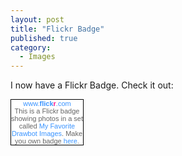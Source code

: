 ```yaml
---
layout: post
title: "Flickr Badge"
published: true
category:
  - Images
---
```

I now have a Flickr Badge. Check it out:

<!-- Start of Flickr Badge -->
<style type="text/css">
.zg_div {margin:0px 5px 5px 0px; width:117px;}
.zg_div_inner {border: solid 1px #000000; background-color:#ffffff;  color:#666666; text-align:center; font-family:arial, helvetica; font-size:11px;}
.zg_div a, .zg_div a:hover, .zg_div a:visited {color:#3993ff; background:inherit !important; text-decoration:none !important;}
</style>
<script type="text/javascript">
zg_insert_badge = function() {
var zg_bg_color = 'ffffff';
var zgi_url = 'http://www.flickr.com/apps/badge/badge_iframe.gne?zg_bg_color='+zg_bg_color+'&zg_person_id=96171112%40N00&zg_set_id=302650&zg_context=in%2Fset-302650%2F';
document.write('<iframe style="background-color:#'+zg_bg_color+'; border-color:#'+zg_bg_color+'; border:none;" width="113" height="151" frameborder="0" scrolling="no" src="'+zgi_url+'" title="Flickr Badge"></iframe>');
if (document.getElementById) document.write('<div id="zg_whatlink"><a href="http://www.flickr.com/badge_new.gne"	style="color:#3993ff;" onclick="zg_toggleWhat(); return false;">what is this?<\/a><\/div>');
}
zg_toggleWhat = function() {
document.getElementById('zg_whatdiv').style.display = (document.getElementById('zg_whatdiv').style.display != 'none') ? 'none' : 'block';
document.getElementById('zg_whatlink').style.display = (document.getElementById('zg_whatdiv').style.display != 'none') ? 'none' : 'block';
return false;
}
</script>
<div class="zg_div"><div class="zg_div_inner"><a href="http://www.flickr.com">www.<strong style="color:#3993ff">flick<span style="color:#ff1c92">r</span></strong>.com</a><br>
<script type="text/javascript">zg_insert_badge();</script>
<div id="zg_whatdiv">This is a Flickr badge showing photos in a set called <a href="http://www.flickr.com/photos/96171112@N00/sets/302650">My Favorite Drawbot Images</a>. Make you own badge <a href="http://www.flickr.com/badge_new.gne">here</a>.</div>
<script type="text/javascript">if (document.getElementById) document.getElementById('zg_whatdiv').style.display = 'none';</script>
</div>
</div>
<!-- End of Flickr Badge -->



